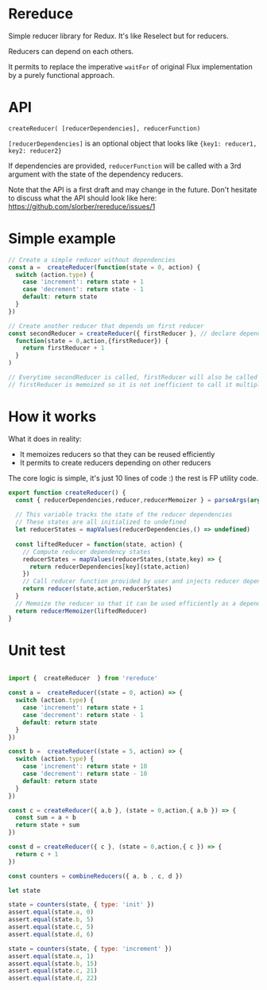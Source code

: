 # Rereduce


Simple reducer library for Redux. It's like Reselect but for reducers. 

Reducers can depend on each others. 

It permits to replace the imperative `waitFor` of original Flux implementation by a purely functional approach.

# API

`createReducer( [reducerDependencies], reducerFunction)`

`[reducerDependencies]` is an optional object that looks like `{key1: reducer1, key2: reducer2}`

If dependencies are provided, `reducerFunction` will be called with a 3rd argument with the state of the dependency reducers.

Note that the API is a first draft and may change in the future. Don't hesitate to discuss what the API should look like here: https://github.com/slorber/rereduce/issues/1

# Simple example

```javascript
// Create a simple reducer without dependencies
const a =  createReducer(function(state = 0, action) {
  switch (action.type) {
    case 'increment': return state + 1
    case 'decrement': return state - 1
    default: return state
  }
})

// Create another reducer that depends on first reducer
const secondReducer = createReducer({ firstReducer }, // declare dependency to firstReducer
  function(state = 0,action,{firstReducer}) {
    return firstReducer + 1
  }
)

// Everytime secondReducer is called, firstReducer will also be called
// firstReducer is memoized so it is not inefficient to call it multiple times
```



# How it works

What it does in reality:

- It memoizes reducers so that they can be reused efficiently
- It permits to create reducers depending on other reducers

The core logic is simple, it's just 10 lines of code :) the rest is FP utility code. 

```javascript
export function createReducer() {
  const { reducerDependencies,reducer,reducerMemoizer } = parseArgs(arguments)
  
  // This variable tracks the state of the reducer dependencies
  // These states are all initialized to undefined
  let reducerStates = mapValues(reducerDependencies,() => undefined)
  
  const liftedReducer = function(state, action) {
    // Compute reducer dependency states
    reducerStates = mapValues(reducerStates,(state,key) => {
      return reducerDependencies[key](state,action)
    })
    // Call reducer function provided by user and injects reducer dependency states
    return reducer(state,action,reducerStates)
  }
  // Memoize the reducer so that it can be used efficiently as a dependency to other reducers
  return reducerMemoizer(liftedReducer)
}
```

# Unit test

```javascript

import {  createReducer  } from 'rereduce'

const a =  createReducer((state = 0, action) => {
  switch (action.type) {
    case 'increment': return state + 1
    case 'decrement': return state - 1
    default: return state
  }
})

const b =  createReducer((state = 5, action) => {
  switch (action.type) {
    case 'increment': return state + 10
    case 'decrement': return state - 10
    default: return state
  }
})

const c = createReducer({ a,b }, (state = 0,action,{ a,b }) => {
  const sum = a + b
  return state + sum
})

const d = createReducer({ c }, (state = 0,action,{ c }) => {
  return c + 1
})

const counters = combineReducers({ a, b , c, d })

let state

state = counters(state, { type: 'init' })
assert.equal(state.a, 0)
assert.equal(state.b, 5)
assert.equal(state.c, 5)
assert.equal(state.d, 6)

state = counters(state, { type: 'increment' })
assert.equal(state.a, 1)
assert.equal(state.b, 15)
assert.equal(state.c, 21)
assert.equal(state.d, 22)
```


